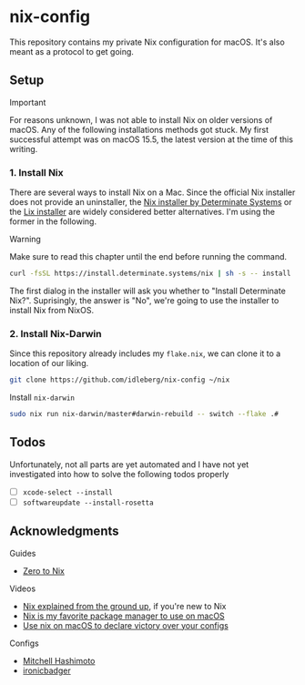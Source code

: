 # nix-config

This repository contains my private Nix configuration for macOS. It's also meant as a protocol to get going.

## Setup

> [!IMPORTANT]
> For reasons unknown, I was not able to install Nix on older versions of macOS. Any of the following installations methods got stuck. My first successful attempt was on macOS 15.5, the latest version at the time of this writing.

### 1. Install Nix

There are several ways to install Nix on a Mac. Since the official Nix installer does not provide an uninstaller, the [Nix installer by Determinate Systems](https://github.com/DeterminateSystems/nix-installer?tab=readme-ov-file#determinate-nix-installer) or the [Lix installer](https://lix.systems/install/#on-any-other-linuxmacos-system) are widely considered better alternatives. I'm using the former in the following.

> [!WARNING]
> Make sure to read this chapter until the end before running the command.

```sh
curl -fsSL https://install.determinate.systems/nix | sh -s -- install
```

The first dialog in the installer will ask you whether to "Install Determinate Nix?". Suprisingly, the answer is "No", we're going to use the installer to install Nix from NixOS.

### 2. Install Nix-Darwin

Since this repository already includes my `flake.nix`, we can clone it to a location of our liking.

```sh
git clone https://github.com/idleberg/nix-config ~/nix
```

Install `nix-darwin`

```sh
sudo nix run nix-darwin/master#darwin-rebuild -- switch --flake .#
```

## Todos

Unfortunately, not all parts are yet automated and I have not yet investigated into how to solve the following todos properly

-   [ ] `xcode-select --install`
-   [ ] `softwareupdate --install-rosetta`

## Acknowledgments

Guides

-   [Zero to Nix](https://zero-to-nix.com/start/install/)

Videos

-   [Nix explained from the ground up](https://www.youtube.com/watch?v=5D3nUU1OVx8), if you're new to Nix
-   [Nix is my favorite package manager to use on macOS](https://www.youtube.com/watch?v=Z8BL8mdzWHI)
-   [Use nix on macOS to declare victory over your configs](https://www.youtube.com/watch?v=qUmZtC6ts0M)

Configs

-   [Mitchell Hashimoto](https://github.com/mitchellh/nixos-config)
-   [ironicbadger](https://github.com/ironicbadger/nix-config)
